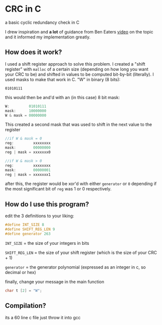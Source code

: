 ﻿# CRC in C
a basic cyclic redundancy check in C

I drew inspiration and **a lot** of guidance from Ben Eaters [video](https://www.youtube.com/watch?v=izG7qT0EpBw) on the topic and it informed my implementation greatly.

## How does it work?
I used a shift register approach to solve this problem. I created a "shift register" with `malloc` of a certain size (depending on how long you want your CRC to be) and shifted in values to be computed bit-by-bit (literally). I used masks to make that work in C.
"W" in binary (8 bits):
```
01010111
```
this would then be and'd with an (in this case) 8 bit mask:
```js
W:         01010111
mask:      10000000
W & mask = 00000000
```
This created a second mask that was used to shift in the next value to the register
```js
//if W & mask = 0 
reg:         xxxxxxxx
mask:        00000000
reg | mask = xxxxxxx0

//if W & mask > 0 
reg:         xxxxxxxx
mask:        00000001
reg | mask = xxxxxxx1

```
after this, the register would be xor'd with either ``generator`` or ``0`` depending if the most significant bit of ``reg`` was 1 or 0 respectively.

## How do I use this program?
edit the 3 definitions to your liking:
```c
#define INT_SIZE 8
#define SHIFT_REG_LEN 9
#define generator 263
```
`INT_SIZE` = the size of your integers in bits

`SHIFT_REG_LEN` = the size of your shift register (which is the size of your CRC + 1)

`generator` = the generator polynomial (expressed as an integer in c, so decimal or hex)

finally, change your message in the main function 
```c
char t [2] = "W";
```

## Compilation?
its a 60 line c file just throw it into gcc 
